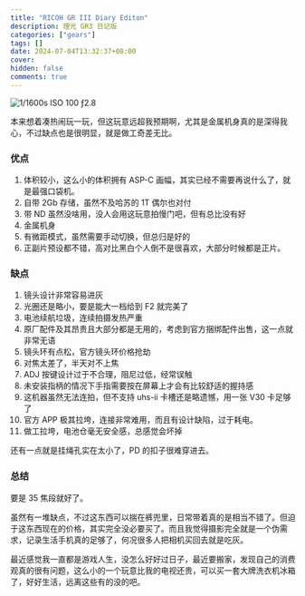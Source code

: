 ```yaml
---
title: "RICOH GR III Diary Editon"
description: 理光 GR3 日记版
categories: ["gears"]
tags: []
date: 2024-07-04T13:32:37+08:00
cover:
hidden: false
comments: true
---
```


![1/1600s ISO 100 ƒ2.8](https://static.fatesinger.com/2024/07/g207tvqnoxga1xo7.jpg)

本来想着凑热闹玩一玩，但这玩意远超我预期啊，尤其是金属机身真的是深得我心，不过缺点也是很明显，就是做工奇差无比。

### 优点

1. 体积较小，这么小的体积拥有 ASP-C 画幅，其实已经不需要再说什么了，就是最强口袋机。
2. 自带 2Gb 存储，虽然不及哈苏的 1T 偶尔也对付
3. 带 ND 虽然没啥用，没人会用这玩意拍慢门吧，但有总比没有好
4. 金属机身
5. 有微距模式，虽然需要手动切换，但总归是好的
6. 正副片预设都不错，高对比黑白个人倒不是很喜欢，大部分时候都是正片。

### 缺点

1. 镜头设计非常容易进灰
2. 光圈还是略小，要是能大一档给到 F2 就完美了
3. 电池续航垃圾，连续拍摄发热严重
4. 原厂配件及其昂贵且大部分都是无用的，考虑到官方捆绑配件出售，这一点就非常无语
5. 镜头环有点松，官方镜头环价格抢劫
6. 对焦太差了，半天对不上焦
7. ADJ 按键设计过于不合理，阻尼过低，经常误触
8. 未安装指柄的情况下手指需要按在屏幕上才会有比较舒适的握持感
9. 这机器虽然无法连拍，但不支持 uhs-ii 卡槽还是略遗憾，用一张 V30 卡足够了
10. 官方 APP 极其拉垮，连接非常难用，而且有设计缺陷，过于耗电。
11. 做工拉垮，电池仓毫无安全感，总感觉会坏掉

还有一点就是挂绳孔实在太小了，PD 的扣子很难穿进去。

### 总结

要是 35 焦段就好了。

虽然有一堆缺点，不过这东西可以揣在裤兜里，日常带着真的是相当不错了。但迫于这东西现在的价格，其实完全没必要买了。而且我觉得摄影完全就是一个伪需求，记录生活手机真的足够了，何况很多人把相机买回去就是吃灰。

最近感觉我一直都是游戏人生，没怎么好好过日子，最近要搬家，发现自己的消费观真的很有问题，这么小的一个玩意比我的电视还贵，可以买一套大牌洗衣机冰箱了，好好生活，远离这些有的没的吧。

